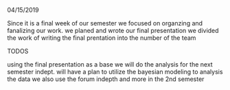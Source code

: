 04/15/2019

Since it is a final week of our semester we focused on organzing and fanalizing our work.
we planed and wrote our final presentation
we divided the work of writing the final prentation into the number of the team


TODOS

using the final presentation as a base we will do the analysis for the next semester indept.
will have a plan to utilize the bayesian modeling to analysis the data
we also use the forum indepth and more in the 2nd semester
